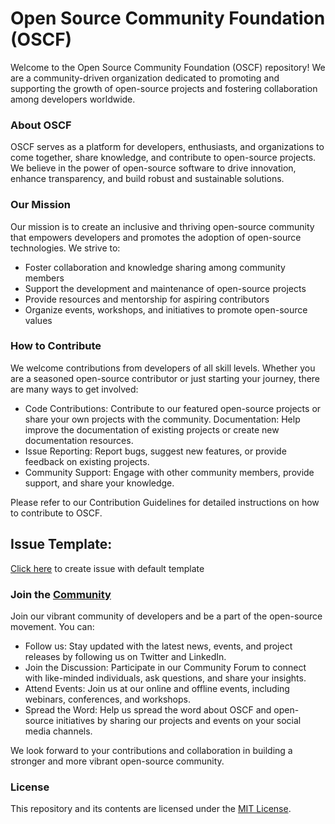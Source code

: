 # Open Source Community Foundation (OSCF)

Welcome to the Open Source Community Foundation (OSCF) repository! We are a community-driven organization dedicated to promoting and supporting the growth of open-source projects and fostering collaboration among developers worldwide.

### About OSCF
OSCF serves as a platform for developers, enthusiasts, and organizations to come together, share knowledge, and contribute to open-source projects. We believe in the power of open-source software to drive innovation, enhance transparency, and build robust and sustainable solutions.

### Our Mission
Our mission is to create an inclusive and thriving open-source community that empowers developers and promotes the adoption of open-source technologies. We strive to:

* Foster collaboration and knowledge sharing among community members
* Support the development and maintenance of open-source projects
* Provide resources and mentorship for aspiring contributors
* Organize events, workshops, and initiatives to promote open-source values

### How to Contribute
We welcome contributions from developers of all skill levels. Whether you are a seasoned open-source contributor or just starting your journey, there are many ways to get involved:

* Code Contributions: Contribute to our featured open-source projects or share your own projects with the community.
Documentation: Help improve the documentation of existing projects or create new documentation resources.
* Issue Reporting: Report bugs, suggest new features, or provide feedback on existing projects.
* Community Support: Engage with other community members, provide support, and share your knowledge.

Please refer to our Contribution Guidelines for detailed instructions on how to contribute to OSCF.

## Issue Template:

[Click here](https://github.com/oscf-io/.github/issues/new?template=default.md) to create issue with default template

### Join the [Community](https://discord.gg/TErMHXpQ)
Join our vibrant community of developers and be a part of the open-source movement. You can:

* Follow us: Stay updated with the latest news, events, and project releases by following us on Twitter and LinkedIn.
* Join the Discussion: Participate in our Community Forum to connect with like-minded individuals, ask questions, and share your insights.
* Attend Events: Join us at our online and offline events, including webinars, conferences, and workshops.
* Spread the Word: Help us spread the word about OSCF and open-source initiatives by sharing our projects and events on your social media channels.

We look forward to your contributions and collaboration in building a stronger and more vibrant open-source community.

### License
This repository and its contents are licensed under the [MIT License](./LICENSE).

